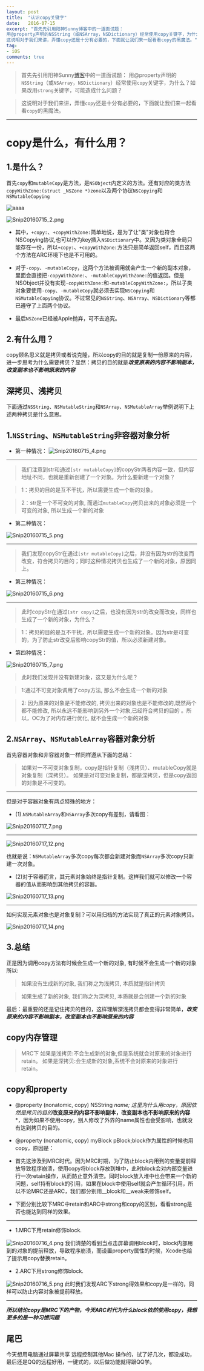 ```yaml
---
layout: post
title:  "认识copy关键字"
date:   2016-07-15
excerpt: "首先先引用阳神Sunny博客中的一道面试题：
用@property声明的NSString（或NSArray，NSDictionary）经常使用copy关键字，为什么？如果改用strong关键字，可能造成什么问题？
这说明对于我们来讲，弄懂copy还是十分有必要的，下面就让我们来一起看看copy的黑魔法。"
tag:
- iOS
comments: true
---
```


>首先先引用阳神Sunny[博客](http://blog.sunnyxx.com/2015/07/04/ios-interview/)中的一道面试题：
用@property声明的`NSString`（或`NSArray`，`NSDictionary`）经常使用`copy`关键字，为什么？如果改用`strong`关键字，可能造成什么问题？

>这说明对于我们来讲，弄懂`copy`还是十分有必要的，下面就让我们来一起看看`copy`的黑魔法。

***


# copy是什么，有什么用？

## 1.是什么？
首先`copy`和`mutableCopy`是方法，是`NSObject`内定义的方法。还有对应的类方法`copyWithZone:(struct _NSZone *)zone`以及两个协议`NSCopying`和`NSMutableCopying`

![aaaa](http://ww3.sinaimg.cn/mw1024/6b7cdce2gw1f6uu3u6enlj20io01w3yr.jpg)

![Snip20160715_2.png](http://ww3.sinaimg.cn/mw1024/6b7cdce2gw1f6uu3tmlwzj20ei04aaaj.jpg)

- 其中，`+copy:`、`+copyWithZone:`简单地说，是为了让"类"对象也符合NSCopying协议,也可以作为key插入`NSDictionary`中。又因为类对象全局只能存在一份，所以`+copy:`、`+copyWithZone:`方法只是简单返回self，而且这两个方法在ARC环境下也是不可用的。
- 对于`-copy`、`-mutableCopy`，这两个方法被调用就会产生一个新的副本对象，里面会直接把`-copyWithZone:`、`-mutableCopyWithZone:`的值返回。但是NSObject并没有实现`-copyWithZone:`和`-mutableCopyWithZone:`，所以子类对象要使用`-copy`、`-mutableCopy`就必须去实现`NSCopying`和`NSMutableCopying`协议。不过常见的`NSString`、`NSArray`、`NSDictionary`等都已遵守了上面两个协议。

- 最后`NSZone`已经被Apple抛弃，可不去追究。

## 2.有什么用？
copy顾名思义就是拷贝或者说克隆，所以copy的目的就是复制一份原来的内容，进一步思考为什么需要拷贝？显然：拷贝的目的就是***改变原来的内容不影响副本，改变副本也不影响原来的内容***

## 深拷贝、浅拷贝
下面通过`NSString`、`NSMutableString`和`NSArray`、`NSMutableArray`举例说明下上述两种拷贝是什么意思。

## 1.`NSString`、`NSMutableString`非容器对象分析
- 第一种情况：
![Snip20160715_4.png](http://ww3.sinaimg.cn/mw1024/6b7cdce2gw1f6uu3r38ttj20ks06x403.jpg)

***

>我们注意到str和通过`[str mutableCopy]`的copyStr两者内容一致，但内容地址不同，也就是重新创建了一个对象。为什么要新建一个对象？

>1：拷贝的目的是互不干扰，所以需要生成一个新的对象。

>2：str是一个不可变的对象, 而通过`mutableCopy`拷贝出来的对象必须是一个可变的对象, 所以生成一个新的对象

- 第二种情况：

![Snip20160715_5.png](http://ww3.sinaimg.cn/mw1024/6b7cdce2gw1f6uu3svnlcj20l206sgni.jpg)

***

>我们发现copyStr在通过`[str mutableCopy]`之后，并没有因为str的改变而改变，符合拷贝的目的；同时这种情况拷贝也生成了一个新的对象，原因同上。

- 第三种情况：

![Snip20160715_6.png](http://ww3.sinaimg.cn/mw1024/6b7cdce2gw1f6uu3uttsgj20l106zabw.jpg)

***

> 此时copyStr在通过`[str copy]`之后，也没有因为str的改变而改变，同样也生成了一个新的对象，为什么？

>1：拷贝的目的是互不干扰，所以需要生成一个新的对象。因为str是可变的，为了防止str改变后影响copyStr的值，所以必须新建对象。

- 第四种情况：

![Snip20160715_7.png](http://ww4.sinaimg.cn/mw1024/6b7cdce2gw1f6uu476q4kj20l106x404.jpg)

>此时我们发现并没有新建对象，这又是为什么呢？

>1:通过不可变对象调用了copy方法, 那么不会生成一个新的对象

>2: 因为原来的对象是不能修改的, 拷贝出来的对象也是不能修改的,既然两个都不能修改, 所以永远不能影响到另外一个对象,已经符合拷贝的目的 。所以，OC为了对内存进行优化, 就不会生成一个新的对象

## 2.`NSArray`、`NSMutableArray`容器对象分析
首先容器对象和非容器对象一样同样遵从下面的总结：

>如果对一不可变对象复制，copy是指针复制（浅拷贝）、mutableCopy就是对象复制（深拷贝）。
>如果是对可变对象复制，都是深拷贝，但是copy返回的对象是不可变的。

***
但是对于容器对象有两点特殊的地方：

- (1).`NSMutableArray`和`NSArray`多次copy有差别，请看图：


![Snip20160717_7.png](http://ww2.sinaimg.cn/mw1024/6b7cdce2gw1f6uu3q13n5j20l80csjuc.jpg)

***

![Snip20160717_12.png](http://ww1.sinaimg.cn/mw1024/6b7cdce2gw1f6uu475evdj20pu0cl0vu.jpg)

也就是说：`NSMutableArray`多次copy每次都会新建对象而`NSArray`多次copy只新建一次对象。


- (2)对于容器而言，其元素对象始终是指针复制。这样我们就可以修改一个容器的值从而影响到其他拷贝的容器。

![Snip20160717_13.png](http://ww2.sinaimg.cn/mw1024/6b7cdce2gw1f6uu3sdjkdj20sr0be771.jpg)

***

如何实现元素对象也是对象复制？可以用归档的方法实现了真正的元素对象拷贝。

![Snip20160717_14.png](http://ww1.sinaimg.cn/mw1024/6b7cdce2gw1f6uu3rr6epj20t20bdgom.jpg)


## 3.总结
 正是因为调用copy方法有时候会生成一个新的对象, 有时候不会生成一个新的对象所以:
 
 >如果没有生成新的对象, 我们称之为浅拷贝, 本质就是指针拷贝
 
 >如果生成了新的对象, 我们称之为深拷贝, 本质就是会创建一个新的对象
 
最后：最重要的还是记住拷贝的目的，这样理解深浅拷贝都会变得非常简单，***改变原来的内容不影响副本，改变副本也不影响原来的内容***

## copy内存管理
>MRC下
>如果是浅拷贝:不会生成新的对象,但是系统就会对原来的对象进行retain。
>如果是深拷贝:会生成新的对象,系统不会对原来的对象进行retain。

## copy和property
- @property (nonatomic, copy) NSString *name;
这里为什么用copy，原因依然是拷贝的目的***改变原来的内容不影响副本，改变副本也不影响原来的内容***，因为如果不使用copy，别人修改了外界的name属性也会受影响，也就没有达到拷贝的目的。
- @property (nonatomic, copy) myBlock pBlock;block作为属性的时候也用copy，原因是：
 - 首先这涉及到MRC时代。因为MRC时期，为了防止block内用到的变量提前释放导致程序崩溃，使用copy将block存放到堆中，此时block会对内部变量进行一次retain操作，从而防止意外清空。同时block放入堆中也会带来一个新的问题，self持有block的引用，如果在block中使用self就会产生循环引用，所以不论MRC还是ARC，我们都分别用__blcok和__weak来修饰self。
 
 - 下面分别比较下MRC中retain和ARC中strong和copy的区别，看看strong是否也能达到同样的效果。
 
***

- 1.MRC下用retain修饰block.

![Snip20160716_4.png](http://ww2.sinaimg.cn/mw1024/6b7cdce2gw1f6uu45lu9ij20l40euwgo.jpg)
我们清楚的看到当点击屏幕调用blcok时，block内部用到的对象的提前释放，导致程序崩溃，而设置property属性的时候，Xcode也给了提示用copy替换retain。

- 2.ARC下用strong修饰block.

![Snip20160716_5.png](http://ww4.sinaimg.cn/mw1024/6b7cdce2gw1f6uu3vfq39j20lm0aztaj.jpg)
此时我们发现ARC下strong得效果和copy是一样的，同样可以防止内容对象被提前释放。

***

***所以结论copy是MRC下的产物，今天ARC时代为什么block依然使用copy，我想更多的是一种习惯问题***


## 尾巴
今天想用电脑通过屏幕共享 远程控制其他Mac 操作的，试了好几次，都没成功，最后还是QQ的远程好用，一键式的，以后做功能就得跟QQ学。
